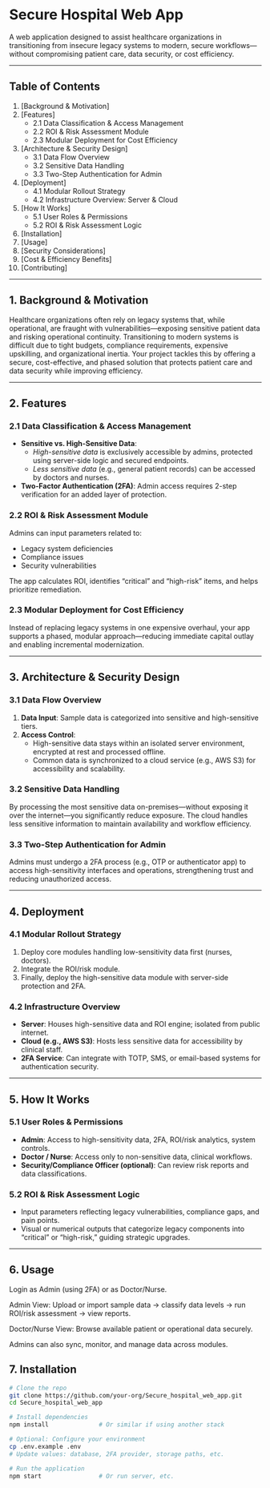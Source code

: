 
# Secure Hospital Web App

A web application designed to assist healthcare organizations in transitioning from insecure legacy systems to modern, secure workflows—without compromising patient care, data security, or cost efficiency.

---

## Table of Contents

1. [Background & Motivation]
2. [Features]
   - 2.1 Data Classification & Access Management  
   - 2.2 ROI & Risk Assessment Module  
   - 2.3 Modular Deployment for Cost Efficiency  
3. [Architecture & Security Design]
   - 3.1 Data Flow Overview  
   - 3.2 Sensitive Data Handling  
   - 3.3 Two-Step Authentication for Admin  
4. [Deployment]
   - 4.1 Modular Rollout Strategy  
   - 4.2 Infrastructure Overview: Server & Cloud  
5. [How It Works] 
   - 5.1 User Roles & Permissions  
   - 5.2 ROI & Risk Assessment Logic  
6. [Installation] 
7. [Usage]
8. [Security Considerations]
9. [Cost & Efficiency Benefits]
10. [Contributing]

---

## 1. Background & Motivation

Healthcare organizations often rely on legacy systems that, while operational, are fraught with vulnerabilities—exposing sensitive patient data and risking operational continuity. Transitioning to modern systems is difficult due to tight budgets, compliance requirements, expensive upskilling, and organizational inertia. Your project tackles this by offering a secure, cost-effective, and phased solution that protects patient care and data security while improving efficiency.

---

## 2. Features

### 2.1 Data Classification & Access Management  
- **Sensitive vs. High-Sensitive Data**:  
  - *High-sensitive data* is exclusively accessible by admins, protected using server-side logic and secured endpoints.  
  - *Less sensitive data* (e.g., general patient records) can be accessed by doctors and nurses.  
- **Two-Factor Authentication (2FA)**: Admin access requires 2-step verification for an added layer of protection.

### 2.2 ROI & Risk Assessment Module  
Admins can input parameters related to:
- Legacy system deficiencies  
- Compliance issues  
- Security vulnerabilities  

The app calculates ROI, identifies “critical” and “high-risk” items, and helps prioritize remediation.

### 2.3 Modular Deployment for Cost Efficiency  
Instead of replacing legacy systems in one expensive overhaul, your app supports a phased, modular approach—reducing immediate capital outlay and enabling incremental modernization.

---

## 3. Architecture & Security Design

### 3.1 Data Flow Overview  
1. **Data Input**: Sample data is categorized into sensitive and high-sensitive tiers.  
2. **Access Control**:  
   - High-sensitive data stays within an isolated server environment, encrypted at rest and processed offline.  
   - Common data is synchronized to a cloud service (e.g., AWS S3) for accessibility and scalability.

### 3.2 Sensitive Data Handling  
By processing the most sensitive data on-premises—without exposing it over the internet—you significantly reduce exposure. The cloud handles less sensitive information to maintain availability and workflow efficiency.

### 3.3 Two-Step Authentication for Admin  
Admins must undergo a 2FA process (e.g., OTP or authenticator app) to access high-sensitivity interfaces and operations, strengthening trust and reducing unauthorized access.

---

## 4. Deployment

### 4.1 Modular Rollout Strategy  
1. Deploy core modules handling low-sensitivity data first (nurses, doctors).  
2. Integrate the ROI/risk module.  
3. Finally, deploy the high-sensitive data module with server-side protection and 2FA.

### 4.2 Infrastructure Overview  
- **Server**: Houses high-sensitive data and ROI engine; isolated from public internet.  
- **Cloud (e.g., AWS S3)**: Hosts less sensitive data for accessibility by clinical staff.  
- **2FA Service**: Can integrate with TOTP, SMS, or email-based systems for authentication security.

---

## 5. How It Works

### 5.1 User Roles & Permissions  
- **Admin**: Access to high-sensitivity data, 2FA, ROI/risk analytics, system controls.  
- **Doctor / Nurse**: Access only to non-sensitive data, clinical workflows.  
- **Security/Compliance Officer (optional)**: Can review risk reports and data classifications.

### 5.2 ROI & Risk Assessment Logic  
- Input parameters reflecting legacy vulnerabilities, compliance gaps, and pain points.  
- Visual or numerical outputs that categorize legacy components into “critical” or “high-risk,” guiding strategic upgrades.

---
## 6. Usage

Login as Admin (using 2FA) or as Doctor/Nurse.

Admin View: Upload or import sample data → classify data levels → run ROI/risk assessment → view reports.

Doctor/Nurse View: Browse available patient or operational data securely.

Admins can also sync, monitor, and manage data across modules.

## 7. Installation

```bash
# Clone the repo
git clone https://github.com/your-org/Secure_hospital_web_app.git
cd Secure_hospital_web_app

# Install dependencies
npm install              # Or similar if using another stack

# Optional: Configure your environment
cp .env.example .env
# Update values: database, 2FA provider, storage paths, etc.

# Run the application
npm start                # Or run server, etc.
